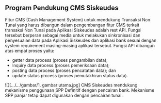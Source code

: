 ## Program Pendukung CMS Siskeudes
Fitur CMS (Cash Management System) untuk mendukung Transaksi Non Tunai yang harus dibangun dalam pengembangan fitur CMS terkait transaksi Non Tunai pada Aplikasi Siskeudes adalah rest API. Fungsi tersebut berperan sebagai media untuk melakukan sinkronisasi dan penyesuaian data pada Aplikasi Siskeudes dan aplikasi bank sesuai dengan system requirement masing-masing aplikasi tersebut. Fungsi API dibangun atas empat proses yaitu:<p>
<ul>
<li> getter data process (proses pengambilan data); </li>
<li> Inquiry data process (proses pemeriksaan data);</li>
<li> posting data process (proses pencatatan data); dan</li>
<li> update status process (proses pemutakhiran status data).</li>
</ul>
<p>
![][.../.../gambar/1. gambar utama.jpg]
CMS Siskeudes mendukung mekanisme penggunaan SPP Definitif dengan pencairan bank. Mekanisme SPP panjar tetap dapat digunakan dengan pencairan tunai.
